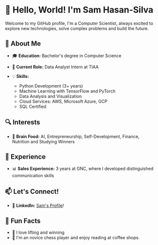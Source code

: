 # 👋 Hello, World! I'm Sam Hasan-Silva

Welcome to my GitHub profile, I'm a Computer Scientist, always excited to explore new technologies, solve complex problems and build the future.

## 🚀 About Me

- 🎓 **Education:** Bachelor's degree in Computer Science
- 💼 **Current Role:** Data Analyst Intern at TIAA
  
- 💡 **Skills:**
  - Python Development (3+ years)
  - Machine Learning with TensorFlow and PyTorch
  - Data Analysis and Visualization
  - Cloud Services: AWS, Microsoft Azure, GCP
  - SQL Certified


## 🔍 Interests

- 🧠 **Brain Food:** AI, Entrepreneurship, Self-Development, Finance, Nutrition and Studying Winners

## 💪 Experience

- 📊 **Sales Experience:** 3 years at GNC, where I developed distinguished communication skills

## 📫 Let's Connect!
- 💼 **LinkedIn:** [Sam's Profile](https://www.linkedin.com/in/sammy-hasan-silva/)!

## 🌱 Fun Facts
- 🚴 I love lifting and winning
- 🎨 I'm an novice chess player and enjoy reading at coffee shops.

